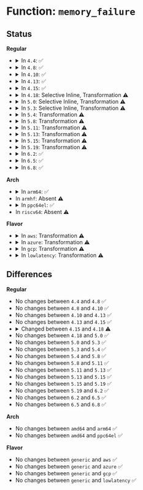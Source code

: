 # Function: <code>memory_failure</code>

## Status
<b>Regular</b>
<ul>
<li>
<details>
<summary>In <code>4.4</code>: ✅</summary>

```c
int memory_failure(long unsigned int pfn, int trapno, int flags);
```

**Collision:** Unique Global

**Inline:** No

**Transformation:** False

**Instances:**

```
In mm/memory-failure.c (ffffffff812023f0)
Location: mm/memory-failure.c:1068
Inline: False
Direct callers:
  - arch/x86/kernel/cpu/mcheck/mce.c:do_machine_check
  - mm/madvise.c:SyS_madvise
  - mm/memory-failure.c:memory_failure_work_func
  - drivers/base/memory.c:store_hard_offline_page
```
**Symbols:**

```
ffffffff812023f0-ffffffff81202f43: memory_failure (STB_GLOBAL)
```
</details>
</li>
<li>
<details>
<summary>In <code>4.8</code>: ✅</summary>

```c
int memory_failure(long unsigned int pfn, int trapno, int flags);
```

**Collision:** Unique Global

**Inline:** No

**Transformation:** False

**Instances:**

```
In mm/memory-failure.c (ffffffff81226860)
Location: mm/memory-failure.c:1031
Inline: False
Direct callers:
  - arch/x86/kernel/cpu/mcheck/mce.c:do_machine_check
  - mm/madvise.c:SyS_madvise
  - mm/memory-failure.c:memory_failure_work_func
  - drivers/base/memory.c:store_hard_offline_page
```
**Symbols:**

```
ffffffff81226860-ffffffff812276ae: memory_failure (STB_GLOBAL)
```
</details>
</li>
<li>
<details>
<summary>In <code>4.10</code>: ✅</summary>

```c
int memory_failure(long unsigned int pfn, int trapno, int flags);
```

**Collision:** Unique Global

**Inline:** No

**Transformation:** False

**Instances:**

```
In mm/memory-failure.c (ffffffff81238e30)
Location: mm/memory-failure.c:1029
Inline: False
Direct callers:
  - arch/x86/kernel/cpu/mcheck/mce.c:do_machine_check
  - mm/madvise.c:SyS_madvise
  - mm/memory-failure.c:memory_failure_work_func
  - drivers/base/memory.c:store_hard_offline_page
```
**Symbols:**

```
ffffffff81238e30-ffffffff81239c36: memory_failure (STB_GLOBAL)
```
</details>
</li>
<li>
<details>
<summary>In <code>4.13</code>: ✅</summary>

```c
int memory_failure(long unsigned int pfn, int trapno, int flags);
```

**Collision:** Unique Global

**Inline:** No

**Transformation:** False

**Instances:**

```
In mm/memory-failure.c (ffffffff812452d0)
Location: mm/memory-failure.c:1123
Inline: False
Direct callers:
  - arch/x86/kernel/cpu/mcheck/mce.c:do_machine_check
  - mm/madvise.c:SyS_madvise
  - mm/memory-failure.c:memory_failure_work_func
  - drivers/base/memory.c:store_hard_offline_page
```
**Symbols:**

```
ffffffff812452d0-ffffffff8124590e: memory_failure (STB_GLOBAL)
```
</details>
</li>
<li>
<details>
<summary>In <code>4.15</code>: ✅</summary>

```c
int memory_failure(long unsigned int pfn, int trapno, int flags);
```

**Collision:** Unique Global

**Inline:** No

**Transformation:** False

**Instances:**

```
In mm/memory-failure.c (ffffffff81265220)
Location: mm/memory-failure.c:1123
Inline: False
Direct callers:
  - arch/x86/kernel/cpu/mcheck/mce.c:do_machine_check
  - mm/madvise.c:SyS_madvise
  - mm/memory-failure.c:memory_failure_work_func
  - drivers/base/memory.c:store_hard_offline_page
```
**Symbols:**

```
ffffffff81265220-ffffffff812658c7: memory_failure (STB_GLOBAL)
```
</details>
</li>
<li>
<details>
<summary>In <code>4.18</code>: Selective Inline, Transformation ⚠️</summary>

```c
int memory_failure(long unsigned int pfn, int flags);
```

**Collision:** Unique Global

**Inline:** Selective

**Transformation:** True

**Instances:**

```
In mm/memory-failure.c (0)
Location: mm/memory-failure.c:1247
Inline: True
Direct callers:
  - arch/x86/kernel/cpu/mcheck/mce.c:do_machine_check
  - mm/madvise.c:madvise_inject_error
  - mm/memory-failure.c:memory_failure_work_func
  - drivers/base/memory.c:store_hard_offline_page
```
**Symbols:**

```
ffffffff8128aaa3-ffffffff8128ab7a: memory_failure.cold.42 (STB_LOCAL)
ffffffff81289540-ffffffff81289cad: memory_failure (STB_GLOBAL)
```
</details>
</li>
<li>
<details>
<summary>In <code>5.0</code>: Selective Inline, Transformation ⚠️</summary>

```c
int memory_failure(long unsigned int pfn, int flags);
```

**Collision:** Unique Global

**Inline:** Selective

**Transformation:** True

**Instances:**

```
In mm/memory-failure.c (ffffffff8129e569)
Location: mm/memory-failure.c:1251
Inline: True
Direct callers:
  - arch/x86/kernel/cpu/mce/core.c:do_machine_check
  - mm/madvise.c:madvise_inject_error
  - mm/memory-failure.c:memory_failure_work_func
  - drivers/base/memory.c:hard_offline_page_store
```
**Symbols:**

```
ffffffff8129fa0a-ffffffff8129fae4: memory_failure.cold.43 (STB_LOCAL)
ffffffff8129e390-ffffffff8129eb11: memory_failure (STB_GLOBAL)
```
</details>
</li>
<li>
<details>
<summary>In <code>5.3</code>: Selective Inline, Transformation ⚠️</summary>

```c
int memory_failure(long unsigned int pfn, int flags);
```

**Collision:** Unique Global

**Inline:** Selective

**Transformation:** True

**Instances:**

```
In mm/memory-failure.c (0)
Location: mm/memory-failure.c:1244
Inline: True
Direct callers:
  - arch/x86/kernel/cpu/mce/core.c:do_machine_check
  - mm/madvise.c:__do_sys_madvise
  - mm/memory-failure.c:memory_failure_work_func
  - drivers/base/memory.c:hard_offline_page_store
```
**Symbols:**

```
ffffffff812b9b20-ffffffff812ba0aa: memory_failure.part.0 (STB_LOCAL)
ffffffff812bad51-ffffffff812bae12: memory_failure.part.0.cold (STB_LOCAL)
ffffffff812bae12-ffffffff812bae3b: memory_failure.cold (STB_LOCAL)
ffffffff812ba0b0-ffffffff812ba2e8: memory_failure (STB_GLOBAL)
```
</details>
</li>
<li>
<details>
<summary>In <code>5.4</code>: Transformation ⚠️</summary>

```c
int memory_failure(long unsigned int pfn, int flags);
```

**Collision:** Unique Global

**Inline:** No

**Transformation:** True

**Instances:**

```
In mm/memory-failure.c (0)
Location: mm/memory-failure.c:1248
Inline: False
Direct callers:
  - arch/x86/kernel/cpu/mce/core.c:do_machine_check
  - mm/madvise.c:__do_sys_madvise
  - mm/memory-failure.c:memory_failure_work_func
  - drivers/base/memory.c:hard_offline_page_store
```
**Symbols:**

```
ffffffff812cccc1-ffffffff812ccdab: memory_failure.cold (STB_LOCAL)
ffffffff812cbd80-ffffffff812cc52d: memory_failure (STB_GLOBAL)
```
</details>
</li>
<li>
<details>
<summary>In <code>5.8</code>: Transformation ⚠️</summary>

```c
int memory_failure(long unsigned int pfn, int flags);
```

**Collision:** Unique Global

**Inline:** No

**Transformation:** True

**Instances:**

```
In mm/memory-failure.c (0)
Location: mm/memory-failure.c:1271
Inline: False
Direct callers:
  - arch/x86/kernel/cpu/mce/core.c:kill_me_maybe
  - mm/madvise.c:madvise_inject_error
  - mm/memory-failure.c:memory_failure_work_func
  - drivers/base/memory.c:hard_offline_page_store
```
**Symbols:**

```
ffffffff81302eaa-ffffffff81302f69: memory_failure.cold (STB_LOCAL)
ffffffff81301f30-ffffffff81302441: memory_failure (STB_GLOBAL)
```
</details>
</li>
<li>
<details>
<summary>In <code>5.11</code>: Transformation ⚠️</summary>

```c
int memory_failure(long unsigned int pfn, int flags);
```

**Collision:** Unique Global

**Inline:** No

**Transformation:** True

**Instances:**

```
In mm/memory-failure.c (0)
Location: mm/memory-failure.c:1397
Inline: False
Direct callers:
  - arch/x86/kernel/cpu/mce/core.c:kill_me_maybe
  - mm/memory-failure.c:memory_failure_work_func
  - drivers/base/memory.c:hard_offline_page_store
```
**Symbols:**

```
ffffffff81bea25b-ffffffff81bea2ca: memory_failure.cold (STB_LOCAL)
ffffffff8130e5b0-ffffffff8130eabf: memory_failure (STB_GLOBAL)
```
</details>
</li>
<li>
<details>
<summary>In <code>5.13</code>: Transformation ⚠️</summary>

```c
int memory_failure(long unsigned int pfn, int flags);
```

**Collision:** Unique Global

**Inline:** No

**Transformation:** True

**Instances:**

```
In mm/memory-failure.c (0)
Location: mm/memory-failure.c:1463
Inline: False
Direct callers:
  - arch/x86/kernel/cpu/mce/core.c:kill_me_maybe
  - mm/memory-failure.c:memory_failure_work_func
  - drivers/base/memory.c:hard_offline_page_store
```
**Symbols:**

```
ffffffff81bdc274-ffffffff81bdc2e3: memory_failure.cold (STB_LOCAL)
ffffffff81314b80-ffffffff81314fa9: memory_failure (STB_GLOBAL)
```
</details>
</li>
<li>
<details>
<summary>In <code>5.15</code>: Transformation ⚠️</summary>

```c
int memory_failure(long unsigned int pfn, int flags);
```

**Collision:** Unique Global

**Inline:** No

**Transformation:** True

**Instances:**

```
In mm/memory-failure.c (0)
Location: mm/memory-failure.c:1602
Inline: False
Direct callers:
  - arch/x86/kernel/cpu/mce/core.c:kill_me_maybe
  - mm/memory-failure.c:memory_failure_work_func
  - drivers/base/memory.c:hard_offline_page_store
```
**Symbols:**

```
ffffffff81cc3300-ffffffff81cc3391: memory_failure.cold (STB_LOCAL)
ffffffff81360c00-ffffffff8136102f: memory_failure (STB_GLOBAL)
```
</details>
</li>
<li>
<details>
<summary>In <code>5.19</code>: Transformation ⚠️</summary>

```c
int memory_failure(long unsigned int pfn, int flags);
```

**Collision:** Unique Global

**Inline:** No

**Transformation:** True

**Instances:**

```
In mm/memory-failure.c (0)
Location: mm/memory-failure.c:1758
Inline: False
Direct callers:
  - arch/x86/kernel/cpu/mce/core.c:kill_me_never
  - arch/x86/kernel/cpu/mce/core.c:kill_me_maybe
  - mm/madvise.c:madvise_inject_error
  - mm/memory-failure.c:memory_failure_work_func
  - drivers/base/memory.c:hard_offline_page_store
```
**Symbols:**

```
ffffffff81e757f9-ffffffff81e7586d: memory_failure.cold (STB_LOCAL)
ffffffff813dc2f0-ffffffff813dca53: memory_failure (STB_GLOBAL)
```
</details>
</li>
<li>
<details>
<summary>In <code>6.2</code>: ✅</summary>

```c
int memory_failure(long unsigned int pfn, int flags);
```

**Collision:** Unique Global

**Inline:** No

**Transformation:** False

**Instances:**

```
In mm/memory-failure.c (ffffffff814632c0)
Location: mm/memory-failure.c:2007
Inline: False
Direct callers:
  - arch/x86/kernel/cpu/mce/core.c:kill_me_maybe
  - mm/madvise.c:madvise_inject_error
  - mm/memory-failure.c:memory_failure_work_func
  - drivers/base/memory.c:hard_offline_page_store
```
**Symbols:**

```
ffffffff814632c0-ffffffff81463c3e: memory_failure (STB_GLOBAL)
```
</details>
</li>
<li>
<details>
<summary>In <code>6.5</code>: ✅</summary>

```c
int memory_failure(long unsigned int pfn, int flags);
```

**Collision:** Unique Global

**Inline:** No

**Transformation:** False

**Instances:**

```
In mm/memory-failure.c (ffffffff81498f60)
Location: mm/memory-failure.c:2135
Inline: False
Direct callers:
  - arch/x86/kernel/cpu/mce/core.c:kill_me_never
  - arch/x86/kernel/cpu/mce/core.c:kill_me_maybe
  - mm/madvise.c:do_madvise
  - mm/memory-failure.c:memory_failure_work_func
  - drivers/base/memory.c:hard_offline_page_store
```
**Symbols:**

```
ffffffff81498f60-ffffffff814997a1: memory_failure (STB_GLOBAL)
```
</details>
</li>
<li>
<details>
<summary>In <code>6.8</code>: ✅</summary>

```c
int memory_failure(long unsigned int pfn, int flags);
```

**Collision:** Unique Global

**Inline:** No

**Transformation:** False

**Instances:**

```
In mm/memory-failure.c (ffffffff814c8620)
Location: mm/memory-failure.c:2185
Inline: False
Direct callers:
  - arch/x86/kernel/cpu/mce/core.c:kill_me_never
  - arch/x86/kernel/cpu/mce/core.c:kill_me_maybe
  - mm/madvise.c:do_madvise
  - mm/memory-failure.c:memory_failure_work_func
  - drivers/base/memory.c:hard_offline_page_store
```
**Symbols:**

```
ffffffff814c8620-ffffffff814c8f19: memory_failure (STB_GLOBAL)
```
</details>
</li>
</ul>
<b>Arch</b>
<ul>
<li>
<details>
<summary>In <code>arm64</code>: ✅</summary>

```c
int memory_failure(long unsigned int pfn, int flags);
```

**Collision:** Unique Global

**Inline:** No

**Transformation:** False

**Instances:**

```
In mm/memory-failure.c (ffff80001036f318)
Location: mm/memory-failure.c:1248
Inline: False
Direct callers:
  - mm/madvise.c:__arm64_sys_madvise
  - mm/memory-failure.c:memory_failure_work_func
  - drivers/base/memory.c:hard_offline_page_store
```
**Symbols:**

```
ffff80001036f318-ffff80001036fc2c: memory_failure (STB_GLOBAL)
```
</details>
</li>
<li>
In <code>armhf</code>: Absent ⚠️
</li>
<li>
<details>
<summary>In <code>ppc64el</code>: ✅</summary>

```c
int memory_failure(long unsigned int pfn, int flags);
```

**Collision:** Unique Global

**Inline:** No

**Transformation:** False

**Instances:**

```
In mm/memory-failure.c (c000000000460ee0)
Location: mm/memory-failure.c:1248
Inline: False
Direct callers:
  - arch/powerpc/kernel/mce.c:machine_process_ue_event
  - arch/powerpc/platforms/powernv/opal-memory-errors.c:mem_error_handler
  - mm/madvise.c:__se_sys_madvise
  - mm/memory-failure.c:memory_failure_work_func
  - drivers/base/memory.c:hard_offline_page_store
```
**Symbols:**

```
c000000000460ee0-c000000000461c34: memory_failure (STB_GLOBAL)
```
</details>
</li>
<li>
In <code>riscv64</code>: Absent ⚠️
</li>
</ul>
<b>Flavor</b>
<ul>
<li>
<details>
<summary>In <code>aws</code>: Transformation ⚠️</summary>

```c
int memory_failure(long unsigned int pfn, int flags);
```

**Collision:** Unique Global

**Inline:** No

**Transformation:** True

**Instances:**

```
In mm/memory-failure.c (0)
Location: mm/memory-failure.c:1248
Inline: False
Direct callers:
  - arch/x86/kernel/cpu/mce/core.c:do_machine_check
  - mm/madvise.c:__do_sys_madvise
  - mm/memory-failure.c:memory_failure_work_func
  - drivers/base/memory.c:hard_offline_page_store
```
**Symbols:**

```
ffffffff812c52a1-ffffffff812c538b: memory_failure.cold (STB_LOCAL)
ffffffff812c4360-ffffffff812c4b0d: memory_failure (STB_GLOBAL)
```
</details>
</li>
<li>
<details>
<summary>In <code>azure</code>: Transformation ⚠️</summary>

```c
int memory_failure(long unsigned int pfn, int flags);
```

**Collision:** Unique Global

**Inline:** No

**Transformation:** True

**Instances:**

```
In mm/memory-failure.c (0)
Location: mm/memory-failure.c:1248
Inline: False
Direct callers:
  - arch/x86/kernel/cpu/mce/core.c:do_machine_check
  - mm/madvise.c:__do_sys_madvise
  - mm/memory-failure.c:memory_failure_work_func
  - drivers/base/memory.c:hard_offline_page_store
```
**Symbols:**

```
ffffffff812b62e1-ffffffff812b63cb: memory_failure.cold (STB_LOCAL)
ffffffff812b53a0-ffffffff812b5b4d: memory_failure (STB_GLOBAL)
```
</details>
</li>
<li>
<details>
<summary>In <code>gcp</code>: Transformation ⚠️</summary>

```c
int memory_failure(long unsigned int pfn, int flags);
```

**Collision:** Unique Global

**Inline:** No

**Transformation:** True

**Instances:**

```
In mm/memory-failure.c (0)
Location: mm/memory-failure.c:1248
Inline: False
Direct callers:
  - arch/x86/kernel/cpu/mce/core.c:do_machine_check
  - mm/madvise.c:__do_sys_madvise
  - mm/memory-failure.c:memory_failure_work_func
  - drivers/base/memory.c:hard_offline_page_store
```
**Symbols:**

```
ffffffff812c30b1-ffffffff812c319b: memory_failure.cold (STB_LOCAL)
ffffffff812c2170-ffffffff812c291d: memory_failure (STB_GLOBAL)
```
</details>
</li>
<li>
<details>
<summary>In <code>lowlatency</code>: Transformation ⚠️</summary>

```c
int memory_failure(long unsigned int pfn, int flags);
```

**Collision:** Unique Global

**Inline:** No

**Transformation:** True

**Instances:**

```
In mm/memory-failure.c (0)
Location: mm/memory-failure.c:1248
Inline: False
Direct callers:
  - arch/x86/kernel/cpu/mce/core.c:do_machine_check
  - mm/madvise.c:__do_sys_madvise
  - mm/memory-failure.c:memory_failure_work_func
  - drivers/base/memory.c:hard_offline_page_store
```
**Symbols:**

```
ffffffff812d3b51-ffffffff812d3c3b: memory_failure.cold (STB_LOCAL)
ffffffff812d2c00-ffffffff812d33b7: memory_failure (STB_GLOBAL)
```
</details>
</li>
</ul>

## Differences
<b>Regular</b>
<ul>
<li>
No changes between <code>4.4</code> and <code>4.8</code> ✅
</li>
<li>
No changes between <code>4.8</code> and <code>4.10</code> ✅
</li>
<li>
No changes between <code>4.10</code> and <code>4.13</code> ✅
</li>
<li>
No changes between <code>4.13</code> and <code>4.15</code> ✅
</li>
<li>
<details>
<summary>Changed between <code>4.15</code> and <code>4.18</code> ⚠️</summary>
<ul>
<li>
<b>Param removed. </b>
<code>int trapno</code>
</li>
<li>
<b>Param reordered. </b>
<code>pfn, trapno, flags</code> ➡️ <code>pfn, flags</code>
</li>
</ul>
</details>
</li>
<li>
No changes between <code>4.18</code> and <code>5.0</code> ✅
</li>
<li>
No changes between <code>5.0</code> and <code>5.3</code> ✅
</li>
<li>
No changes between <code>5.3</code> and <code>5.4</code> ✅
</li>
<li>
No changes between <code>5.4</code> and <code>5.8</code> ✅
</li>
<li>
No changes between <code>5.8</code> and <code>5.11</code> ✅
</li>
<li>
No changes between <code>5.11</code> and <code>5.13</code> ✅
</li>
<li>
No changes between <code>5.13</code> and <code>5.15</code> ✅
</li>
<li>
No changes between <code>5.15</code> and <code>5.19</code> ✅
</li>
<li>
No changes between <code>5.19</code> and <code>6.2</code> ✅
</li>
<li>
No changes between <code>6.2</code> and <code>6.5</code> ✅
</li>
<li>
No changes between <code>6.5</code> and <code>6.8</code> ✅
</li>
</ul>
<b>Arch</b>
<ul>
<li>
No changes between <code>amd64</code> and <code>arm64</code> ✅
</li>
<li>
No changes between <code>amd64</code> and <code>ppc64el</code> ✅
</li>
</ul>
<b>Flavor</b>
<ul>
<li>
No changes between <code>generic</code> and <code>aws</code> ✅
</li>
<li>
No changes between <code>generic</code> and <code>azure</code> ✅
</li>
<li>
No changes between <code>generic</code> and <code>gcp</code> ✅
</li>
<li>
No changes between <code>generic</code> and <code>lowlatency</code> ✅
</li>
</ul>
